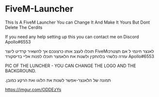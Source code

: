# FiveM-Launcher
This Is A FiveM Launcher You can Change It And Make It Yours
But Dont Delete The Cerdits


If you need any help setting up this you can contact me on Discord 
Apollo#6553

תוכלו לעצב אותו כרצונכם אך להשאיר קרדיט ליוצר FiveMלאנצר חינמי ל 
אם תצטרכו עזרה כלשהי בלהתקין ולשנות את הלאמצר תוכלו לפנות אליי בדיסקורד
Apollo#6553

PIC OF THE LUNCHER - YOU CAN CHANGE THE LOGO AND THE BACKGROUND.

.תמונה של הלאנצר-אפשר לשנות את הלוגו ואת הרקע כמובן


https://imgur.com/ODDEzYs
